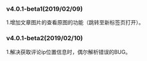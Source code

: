 ### v4.0.1-beta1(2019/02/09)
1.增加文章图片的查看原图的功能（跳转至新标签页打开）。
### v4.0.1-beta2(2019/02/10)
1.解决获取评论ip位置信息时，偶尔解析错误的BUG。
